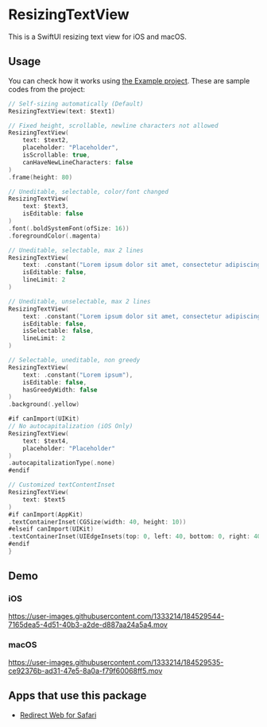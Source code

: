 # ResizingTextView

This is a SwiftUI resizing text view for iOS and macOS.

## Usage

You can check how it works using [the Example project](./Example).
These are sample codes from the project:

```swift
// Self-sizing automatically (Default)
ResizingTextView(text: $text1)

// Fixed height, scrollable, newline characters not allowed
ResizingTextView(
    text: $text2,
    placeholder: "Placeholder",
    isScrollable: true,
    canHaveNewLineCharacters: false
)
.frame(height: 80)

// Uneditable, selectable, color/font changed
ResizingTextView(
    text: $text3,
    isEditable: false
)
.font(.boldSystemFont(ofSize: 16))
.foregroundColor(.magenta)

// Uneditable, selectable, max 2 lines
ResizingTextView(
    text: .constant("Lorem ipsum dolor sit amet, consectetur adipiscing elit, sed do eiusmod tempor incididunt ut labore et dolore magna aliqua."),
    isEditable: false,
    lineLimit: 2
)

// Uneditable, unselectable, max 2 lines
ResizingTextView(
    text: .constant("Lorem ipsum dolor sit amet, consectetur adipiscing elit, sed do eiusmod tempor incididunt ut labore et dolore magna aliqua."),
    isEditable: false,
    isSelectable: false,
    lineLimit: 2
)

// Selectable, uneditable, non greedy
ResizingTextView(
    text: .constant("Lorem ipsum"),
    isEditable: false,
    hasGreedyWidth: false
)
.background(.yellow)

#if canImport(UIKit)
// No autocapitalization (iOS Only)
ResizingTextView(
    text: $text4,
    placeholder: "Placeholder"
)
.autocapitalizationType(.none)
#endif

// Customized textContentInset
ResizingTextView(
    text: $text5
)
#if canImport(AppKit)
.textContainerInset(CGSize(width: 40, height: 10))
#elseif canImport(UIKit)
.textContainerInset(UIEdgeInsets(top: 0, left: 40, bottom: 0, right: 40))
#endif
}
```

## Demo

### iOS

https://user-images.githubusercontent.com/1333214/184529544-7165dea5-4d51-40b3-a2de-d887aa24a5a4.mov

### macOS

https://user-images.githubusercontent.com/1333214/184529535-ce92376b-ad31-47e5-8a0a-f79f60068ff5.mov

## Apps that use this package

- [Redirect Web for Safari](https://apps.apple.com/app/id1571283503)
